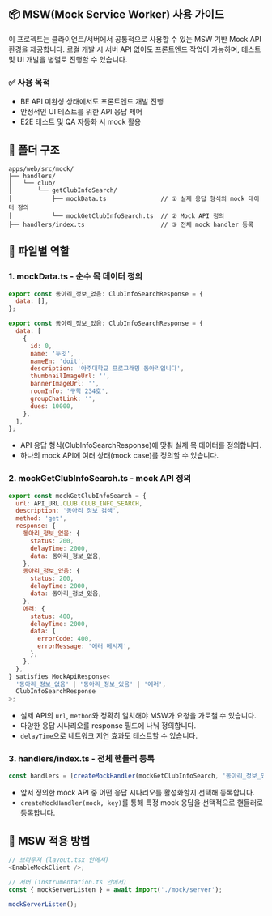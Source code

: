 ## 📦 MSW(Mock Service Worker) 사용 가이드

이 프로젝트는 클라이언트/서버에서 공통적으로 사용할 수 있는 MSW 기반 Mock API 환경을 제공합니다.
로컬 개발 시 서버 API 없이도 프론트엔드 작업이 가능하며, 테스트 및 UI 개발을 병렬로 진행할 수 있습니다.

### ✅ 사용 목적

- BE API 미완성 상태에서도 프론트엔드 개발 진행
- 안정적인 UI 테스트를 위한 API 응답 제어
- E2E 테스트 및 QA 자동화 시 mock 활용

## 📁 폴더 구조

```
apps/web/src/mock/
├── handlers/
│   └── club/
│       └── getClubInfoSearch/
│           ├── mockData.ts               // ① 실제 응답 형식의 mock 데이터 정의
│           └── mockGetClubInfoSearch.ts  // ② Mock API 정의
├── handlers/index.ts                     // ③ 전체 mock handler 등록

```

## 🧩 파일별 역할

### 1. mockData.ts - 순수 목 데이터 정의

```javascript
export const 동아리_정보_없음: ClubInfoSearchResponse = {
  data: [],
};

export const 동아리_정보_있음: ClubInfoSearchResponse = {
  data: [
    {
      id: 0,
      name: '두잇',
      nameEn: 'doit',
      description: '아주대학교 프로그래밍 동아리입니다',
      thumbnailImageUrl: '',
      bannerImageUrl: '',
      roomInfo: '구학 234호',
      groupChatLink: '',
      dues: 10000,
    },
  ],
};
```

- API 응답 형식(ClubInfoSearchResponse)에 맞춰 실제 목 데이터를 정의합니다.
- 하나의 mock API에 여러 상태(mock case)를 정의할 수 있습니다.

### 2. mockGetClubInfoSearch.ts - mock API 정의

```javascript
export const mockGetClubInfoSearch = {
  url: API_URL.CLUB.CLUB_INFO_SEARCH,
  description: '동아리 정보 검색',
  method: 'get',
  response: {
    동아리_정보_없음: {
      status: 200,
      delayTime: 2000,
      data: 동아리_정보_없음,
    },
    동아리_정보_있음: {
      status: 200,
      delayTime: 2000,
      data: 동아리_정보_있음,
    },
    에러: {
      status: 400,
      delayTime: 2000,
      data: {
        errorCode: 400,
        errorMessage: '에러 메시지',
      },
    },
  },
} satisfies MockApiResponse<
  '동아리_정보_없음' | '동아리_정보_있음' | '에러',
  ClubInfoSearchResponse
>;
```

- 실제 API의 `url`, `method`와 정확히 일치해야 MSW가 요청을 가로챌 수 있습니다.
- 다양한 응답 시나리오를 response 필드에 나눠 정의합니다.
- `delayTime`으로 네트워크 지연 효과도 테스트할 수 있습니다.

### 3. handlers/index.ts - 전체 핸들러 등록

```javascript
const handlers = [createMockHandler(mockGetClubInfoSearch, '동아리_정보_있음')];
```

- 앞서 정의한 mock API 중 어떤 응답 시나리오를 활성화할지 선택해 등록합니다.
- `createMockHandler(mock, key)`를 통해 특정 mock 응답을 선택적으로 핸들러로 등록합니다.

## 🚀 MSW 적용 방법

```javascript
// 브라우저 (layout.tsx 안에서)
<EnableMockClient />;

// 서버 (instrumentation.ts 안에서)
const { mockServerListen } = await import('./mock/server');

mockServerListen();
```
